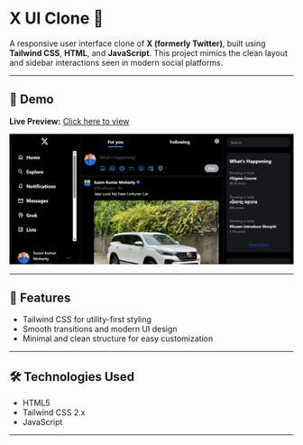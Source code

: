 # X UI Clone 🎨

A responsive user interface clone of **X (formerly Twitter)**, built using **Tailwind CSS**, **HTML**, and **JavaScript**. This project mimics the clean layout and sidebar interactions seen in modern social platforms.

---

## 🚀 Demo

**Live Preview:** [Click here to view](https://suzenkumar.github.io/-X-UI-Clone-TailWind-Css-/)

![Screenshot - Desktop](/Screenshot%202025-08-03%20205944.png)

---

## 📱 Features

- Tailwind CSS for utility-first styling
- Smooth transitions and modern UI design
- Minimal and clean structure for easy customization

---

## 🛠️ Technologies Used

- HTML5  
- Tailwind CSS 2.x  
- JavaScript 

---


